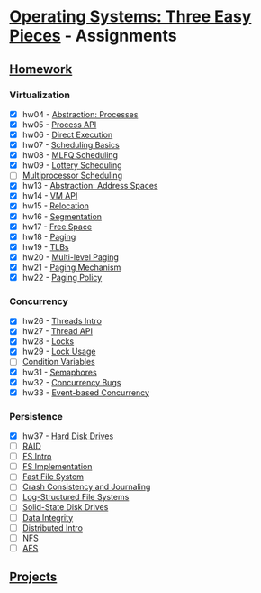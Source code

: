 # [Operating Systems: Three Easy Pieces](https://pages.cs.wisc.edu/~remzi/OSTEP/) - Assignments

## [Homework](https://github.com/remzi-arpacidusseau/ostep-homework/)

### Virtualization

- [x] hw04 - [Abstraction: Processes](http://www.cs.wisc.edu/~remzi/OSTEP/cpu-intro.pdf)
- [x] hw05 - [Process API](http://www.cs.wisc.edu/~remzi/OSTEP/cpu-api.pdf)
- [x] hw06 - [Direct Execution](http://www.cs.wisc.edu/~remzi/OSTEP/cpu-mechanisms.pdf)
- [x] hw07 - [Scheduling Basics](http://www.cs.wisc.edu/~remzi/OSTEP/cpu-sched.pdf)
- [x] hw08 - [MLFQ Scheduling](http://www.cs.wisc.edu/~remzi/OSTEP/cpu-sched-mlfq.pdf)
- [x] hw09 - [Lottery Scheduling](http://www.cs.wisc.edu/~remzi/OSTEP/cpu-sched-lottery.pdf)
- [ ] [Multiprocessor Scheduling](http://www.cs.wisc.edu/~remzi/OSTEP/cpu-sched-multi.pdf)
- [x] hw13 - [Abstraction: Address Spaces](http://www.cs.wisc.edu/~remzi/OSTEP/vm-intro.pdf)
- [x] hw14 - [VM API](http://www.cs.wisc.edu/~remzi/OSTEP/vm-api.pdf)
- [x] hw15 - [Relocation](http://www.cs.wisc.edu/~remzi/OSTEP/vm-mechanism.pdf)
- [x] hw16 - [Segmentation](http://www.cs.wisc.edu/~remzi/OSTEP/vm-segmentation.pdf)
- [x] hw17 - [Free Space](http://www.cs.wisc.edu/~remzi/OSTEP/vm-freespace.pdf)
- [x] hw18 - [Paging](http://www.cs.wisc.edu/~remzi/OSTEP/vm-paging.pdf)
- [x] hw19 - [TLBs](http://www.cs.wisc.edu/~remzi/OSTEP/vm-tlbs.pdf)
- [x] hw20 - [Multi-level Paging](http://www.cs.wisc.edu/~remzi/OSTEP/vm-smalltables.pdf)
- [x] hw21 - [Paging Mechanism](http://www.cs.wisc.edu/~remzi/OSTEP/vm-beyondphys.pdf)
- [x] hw22 - [Paging Policy](http://www.cs.wisc.edu/~remzi/OSTEP/vm-beyondphys-policy.pdf)

### Concurrency

- [x] hw26 - [Threads Intro](http://www.cs.wisc.edu/~remzi/OSTEP/threads-intro.pdf)
- [x] hw27 - [Thread API](http://www.cs.wisc.edu/~remzi/OSTEP/threads-api.pdf)
- [x] hw28 - [Locks](http://www.cs.wisc.edu/~remzi/OSTEP/threads-locks.pdf)
- [x] hw29 - [Lock Usage](http://www.cs.wisc.edu/~remzi/OSTEP/threads-locks-usage.pdf)
- [ ] [Condition Variables](http://www.cs.wisc.edu/~remzi/OSTEP/threads-cv.pdf)
- [x] hw31 - [Semaphores](http://www.cs.wisc.edu/~remzi/OSTEP/threads-sema.pdf)
- [x] hw32 - [Concurrency Bugs](http://www.cs.wisc.edu/~remzi/OSTEP/threads-bugs.pdf)
- [x] hw33 - [Event-based Concurrency](http://www.cs.wisc.edu/~remzi/OSTEP/threads-events.pdf)

### Persistence

- [x] hw37 - [Hard Disk Drives](http://www.cs.wisc.edu/~remzi/OSTEP/file-disks.pdf)
- [ ] [RAID](http://www.cs.wisc.edu/~remzi/OSTEP/file-raid.pdf)
- [ ] [FS Intro](http://www.cs.wisc.edu/~remzi/OSTEP/file-intro.pdf)
- [ ] [FS Implementation](http://www.cs.wisc.edu/~remzi/OSTEP/file-implementation.pdf)
- [ ] [Fast File System](http://www.cs.wisc.edu/~remzi/OSTEP/file-ffs.pdf)
- [ ] [Crash Consistency and Journaling](http://www.cs.wisc.edu/~remzi/OSTEP/file-journaling.pdf)
- [ ] [Log-Structured File Systems](http://www.cs.wisc.edu/~remzi/OSTEP/file-lfs.pdf)
- [ ] [Solid-State Disk Drives](http://www.cs.wisc.edu/~remzi/OSTEP/file-ssd.pdf)
- [ ] [Data Integrity](http://www.cs.wisc.edu/~remzi/OSTEP/file-integrity.pdf)
- [ ] [Distributed Intro](http://www.cs.wisc.edu/~remzi/OSTEP/dist-intro.pdf)
- [ ] [NFS](http://www.cs.wisc.edu/~remzi/OSTEP/dist-nfs.pdf)
- [ ] [AFS](http://www.cs.wisc.edu/~remzi/OSTEP/dist-afs.pdf)

## [Projects](https://github.com/remzi-arpacidusseau/ostep-projects)

